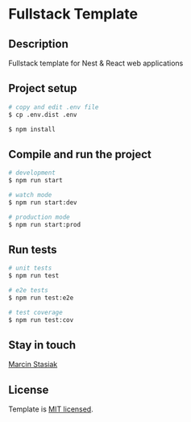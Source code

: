 # Fullstack Template

## Description

Fullstack template for Nest & React web applications

## Project setup

```bash
# copy and edit .env file
$ cp .env.dist .env
```

```bash
$ npm install
```

## Compile and run the project

```bash
# development
$ npm run start

# watch mode
$ npm run start:dev

# production mode
$ npm run start:prod
```

## Run tests

```bash
# unit tests
$ npm run test

# e2e tests
$ npm run test:e2e

# test coverage
$ npm run test:cov
```

## Stay in touch

[Marcin Stasiak](https://marcinstasiak.pl)

## License

Template is [MIT licensed](https://github.com/nestjs/nest/blob/master/LICENSE).
